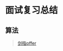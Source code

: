 # 面试复习总结


## 算法

> [剑指offer](https://github.com/guanjunjian/Interview-Summary/blob/master/notes/algorithms/%E5%89%91%E6%8C%87offer.md)